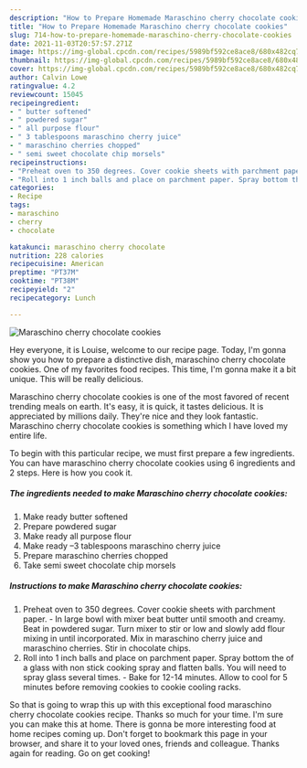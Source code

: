 ```yaml
---
description: "How to Prepare Homemade Maraschino cherry chocolate cookies"
title: "How to Prepare Homemade Maraschino cherry chocolate cookies"
slug: 714-how-to-prepare-homemade-maraschino-cherry-chocolate-cookies
date: 2021-11-03T20:57:57.271Z
image: https://img-global.cpcdn.com/recipes/5989bf592ce8ace8/680x482cq70/maraschino-cherry-chocolate-cookies-recipe-main-photo.jpg
thumbnail: https://img-global.cpcdn.com/recipes/5989bf592ce8ace8/680x482cq70/maraschino-cherry-chocolate-cookies-recipe-main-photo.jpg
cover: https://img-global.cpcdn.com/recipes/5989bf592ce8ace8/680x482cq70/maraschino-cherry-chocolate-cookies-recipe-main-photo.jpg
author: Calvin Lowe
ratingvalue: 4.2
reviewcount: 15045
recipeingredient:
- " butter softened"
- " powdered sugar"
- " all purpose flour"
- " 3 tablespoons maraschino cherry juice"
- " maraschino cherries chopped"
- " semi sweet chocolate chip morsels"
recipeinstructions:
- "Preheat oven to 350 degrees. Cover cookie sheets with parchment paper. In large bowl with mixer beat butter until smooth and creamy. Beat in powdered sugar. Turn mixer to stir or low and slowly add flour mixing in until incorporated. Mix in maraschino cherry juice and maraschino cherries. Stir in chocolate chips."
- "Roll into 1 inch balls and place on parchment paper. Spray bottom the of a glass with non stick cooking spray and flatten balls. You will need to spray glass several times. Bake for 12-14 minutes. Allow to cool for 5 minutes before removing cookies to cookie cooling racks."
categories:
- Recipe
tags:
- maraschino
- cherry
- chocolate

katakunci: maraschino cherry chocolate 
nutrition: 228 calories
recipecuisine: American
preptime: "PT37M"
cooktime: "PT38M"
recipeyield: "2"
recipecategory: Lunch

---
```



![Maraschino cherry chocolate cookies](https://img-global.cpcdn.com/recipes/5989bf592ce8ace8/680x482cq70/maraschino-cherry-chocolate-cookies-recipe-main-photo.jpg)

Hey everyone, it is Louise, welcome to our recipe page. Today, I'm gonna show you how to prepare a distinctive dish, maraschino cherry chocolate cookies. One of my favorites food recipes. This time, I'm gonna make it a bit unique. This will be really delicious.

Maraschino cherry chocolate cookies is one of the most favored of recent trending meals on earth. It's easy, it is quick, it tastes delicious. It is appreciated by millions daily. They're nice and they look fantastic. Maraschino cherry chocolate cookies is something which I have loved my entire life.




To begin with this particular recipe, we must first prepare a few ingredients. You can have maraschino cherry chocolate cookies using 6 ingredients and 2 steps. Here is how you cook it.

<!--inarticleads1-->

##### The ingredients needed to make Maraschino cherry chocolate cookies:

1. Make ready  butter softened
1. Prepare  powdered sugar
1. Make ready  all purpose flour
1. Make ready  –3 tablespoons maraschino cherry juice
1. Prepare  maraschino cherries chopped
1. Take  semi sweet chocolate chip morsels




<!--inarticleads2-->

##### Instructions to make Maraschino cherry chocolate cookies:

1. Preheat oven to 350 degrees. Cover cookie sheets with parchment paper. - In large bowl with mixer beat butter until smooth and creamy. Beat in powdered sugar. Turn mixer to stir or low and slowly add flour mixing in until incorporated. Mix in maraschino cherry juice and maraschino cherries. Stir in chocolate chips.
1. Roll into 1 inch balls and place on parchment paper. Spray bottom the of a glass with non stick cooking spray and flatten balls. You will need to spray glass several times. - Bake for 12-14 minutes. Allow to cool for 5 minutes before removing cookies to cookie cooling racks.




So that is going to wrap this up with this exceptional food maraschino cherry chocolate cookies recipe. Thanks so much for your time. I'm sure you can make this at home. There is gonna be more interesting food at home recipes coming up. Don't forget to bookmark this page in your browser, and share it to your loved ones, friends and colleague. Thanks again for reading. Go on get cooking!
